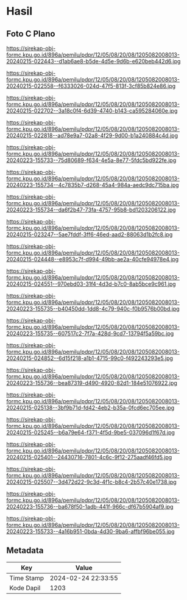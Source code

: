 # Hasil

## Foto C Plano

https://sirekap-obj-formc.kpu.go.id/896a/pemilu/pdpr/12/05/08/20/08/1205082008013-20240215-022443--d1ab6ae8-b5de-4d5e-9d6b-e620beb442d6.jpg

https://sirekap-obj-formc.kpu.go.id/896a/pemilu/pdpr/12/05/08/20/08/1205082008013-20240215-022558--f6333026-024d-47f5-813f-3cf85b824e86.jpg

https://sirekap-obj-formc.kpu.go.id/896a/pemilu/pdpr/12/05/08/20/08/1205082008013-20240215-022702--3a18c0f4-6d39-4740-b143-ca595284060e.jpg

https://sirekap-obj-formc.kpu.go.id/896a/pemilu/pdpr/12/05/08/20/08/1205082008013-20240215-022818--ad78e9a7-02a8-4f29-9d00-b1a240884c4d.jpg

https://sirekap-obj-formc.kpu.go.id/896a/pemilu/pdpr/12/05/08/20/08/1205082008013-20240223-155733--75d80689-f634-4e5a-8e77-5fdc5bd922fe.jpg

https://sirekap-obj-formc.kpu.go.id/896a/pemilu/pdpr/12/05/08/20/08/1205082008013-20240223-155734--4c7835b7-d268-45a4-984a-aedc9dc715ba.jpg

https://sirekap-obj-formc.kpu.go.id/896a/pemilu/pdpr/12/05/08/20/08/1205082008013-20240223-155734--da6f2b47-73fa-4757-95b8-bd1203206122.jpg

https://sirekap-obj-formc.kpu.go.id/896a/pemilu/pdpr/12/05/08/20/08/1205082008013-20240215-023247--5ae7fddf-3ff6-46ed-aad2-88063d1b2fc8.jpg

https://sirekap-obj-formc.kpu.go.id/896a/pemilu/pdpr/12/05/08/20/08/1205082008013-20240215-024448--e8953c7f-d994-49bb-ae2a-40cfe94978e4.jpg

https://sirekap-obj-formc.kpu.go.id/896a/pemilu/pdpr/12/05/08/20/08/1205082008013-20240215-024551--970ebd03-31f4-4d3d-b7c0-8ab5bce9c961.jpg

https://sirekap-obj-formc.kpu.go.id/896a/pemilu/pdpr/12/05/08/20/08/1205082008013-20240223-155735--b40450dd-1dd8-4c79-940c-f0b9576b00bd.jpg

https://sirekap-obj-formc.kpu.go.id/896a/pemilu/pdpr/12/05/08/20/08/1205082008013-20240223-155735--607517c2-7f7a-428d-9cd7-13794f5a59bc.jpg

https://sirekap-obj-formc.kpu.go.id/896a/pemilu/pdpr/12/05/08/20/08/1205082008013-20240215-024852--6d15f218-a1b1-4715-99c0-f492243293e5.jpg

https://sirekap-obj-formc.kpu.go.id/896a/pemilu/pdpr/12/05/08/20/08/1205082008013-20240223-155736--bea87319-d490-4920-82d1-184e51076922.jpg

https://sirekap-obj-formc.kpu.go.id/896a/pemilu/pdpr/12/05/08/20/08/1205082008013-20240215-025138--3bf9b71d-fd42-4eb2-b35a-0fcd6ec705ee.jpg

https://sirekap-obj-formc.kpu.go.id/896a/pemilu/pdpr/12/05/08/20/08/1205082008013-20240215-025245--b6a79e64-f371-4f5d-9be5-037096d1f67d.jpg

https://sirekap-obj-formc.kpu.go.id/896a/pemilu/pdpr/12/05/08/20/08/1205082008013-20240215-025401--24430716-7801-4c6c-9f12-275aadf46fd5.jpg

https://sirekap-obj-formc.kpu.go.id/896a/pemilu/pdpr/12/05/08/20/08/1205082008013-20240215-025507--3d472d22-9c3d-4f1c-b8c4-2b57c40e1738.jpg

https://sirekap-obj-formc.kpu.go.id/896a/pemilu/pdpr/12/05/08/20/08/1205082008013-20240223-155736--ba678f50-1adb-441f-966c-df67b5904af9.jpg

https://sirekap-obj-formc.kpu.go.id/896a/pemilu/pdpr/12/05/08/20/08/1205082008013-20240223-155733--4a16b951-0bda-4d30-9ba6-affbf96be055.jpg


## Metadata

| Key        | Value               |
| ---------- | ------------------- |
| Time Stamp | 2024-02-24 22:33:55 |
| Kode Dapil | 1203                |



